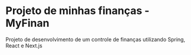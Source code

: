 # Projeto de minhas finanças - MyFinan 
Projeto de desenvolvimento de um controle de finanças utilizando Spring, React e Next.js
